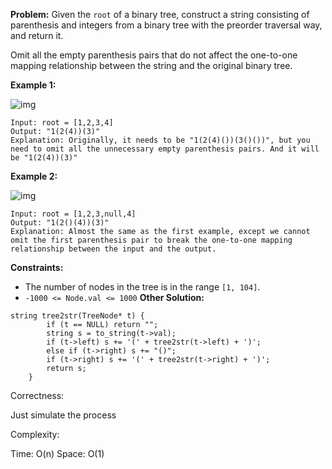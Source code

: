 **Problem:**
Given the `root` of a binary tree, construct a string consisting of parenthesis and integers from a binary tree with the preorder traversal way, and return it.

Omit all the empty parenthesis pairs that do not affect the one-to-one mapping relationship between the string and the original binary tree.

 

**Example 1:**

![img](https://assets.leetcode.com/uploads/2021/05/03/cons1-tree.jpg)

```
Input: root = [1,2,3,4]
Output: "1(2(4))(3)"
Explanation: Originally, it needs to be "1(2(4)())(3()())", but you need to omit all the unnecessary empty parenthesis pairs. And it will be "1(2(4))(3)"
```

**Example 2:**

![img](https://assets.leetcode.com/uploads/2021/05/03/cons2-tree.jpg)

```
Input: root = [1,2,3,null,4]
Output: "1(2()(4))(3)"
Explanation: Almost the same as the first example, except we cannot omit the first parenthesis pair to break the one-to-one mapping relationship between the input and the output.
```

 

**Constraints:**

- The number of nodes in the tree is in the range `[1, 104]`.
- `-1000 <= Node.val <= 1000`
**Other Solution:**
```
string tree2str(TreeNode* t) {
        if (t == NULL) return "";
        string s = to_string(t->val);
        if (t->left) s += '(' + tree2str(t->left) + ')';
        else if (t->right) s += "()";
        if (t->right) s += '(' + tree2str(t->right) + ')';
        return s;
    }
```
Correctness:

Just simulate the process

Complexity:

Time: O(n)
Space: O(1)